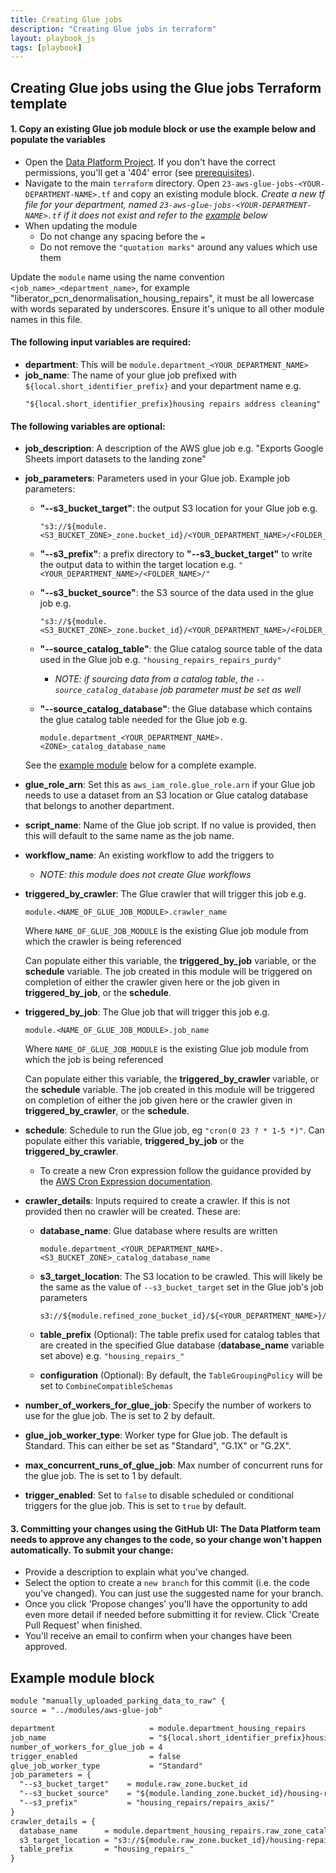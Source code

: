 ```yaml
---
title: Creating Glue jobs
description: "Creating Glue jobs in terraform"
layout: playbook_js
tags: [playbook]
---
```


## Creating Glue jobs using the Glue jobs Terraform template

#### 1. Copy an existing Glue job module block or use the example below and populate the variables
- Open the [Data Platform Project](https://github.com/LBHackney-IT/data-platform). 
  If you don't have the correct permissions, you'll get a '404' error (see [prerequisites][prerequisites]).
- Navigate to the main `terraform` directory. Open `23-aws-glue-jobs-<YOUR-DEPARTMENT-NAME>.tf` and copy an existing module block. 
_Create a new tf file for your department, named `23-aws-glue-jobs-<YOUR-DEPARTMENT-NAME>.tf` if it does not exist and refer to the [example](#example-module-block) below_
- When updating the module
  - Do not change any spacing before the `=`
  - Do not remove the `"quotation marks"` around any values which use them

Update the `module` name using the name convention `<job_name>_<department_name>`, for example "liberator_pcn_denormalisation_housing_repairs", 
it must be all lowercase with words separated by underscores. Ensure it's unique to all other module names in this file.

#### The following input variables are required:
- __department__: This will be `module.department_<YOUR_DEPARTMENT_NAME>`
- __job_name__: The name of your glue job prefixed with `${local.short_identifier_prefix}` and your department name e.g. 
  ```
  "${local.short_identifier_prefix}housing repairs address cleaning"
  ```

#### The following variables are optional:
- __job_description__: A description of the AWS glue job e.g. "Exports Google Sheets import datasets to the landing zone"
- __job_parameters__: Parameters used in your Glue job. Example job parameters:
    - __"--s3_bucket_target"__: the output S3 location for your Glue job
      e.g. 
      ```
      "s3://${module.<S3_BUCKET_ZONE>_zone.bucket_id}/<YOUR_DEPARTMENT_NAME>/<FOLDER_NAME>"
      ```
    - __"--s3_prefix"__: a prefix directory to __"--s3_bucket_target"__ to write the output data to within the target location
  e.g. `"<YOUR_DEPARTMENT_NAME>/<FOLDER_NAME>/"`
    - __"--s3_bucket_source"__: the S3 source of the data used in the glue job
      e.g.
      ```
      "s3://${module.<S3_BUCKET_ZONE>_zone.bucket_id}/<YOUR_DEPARTMENT_NAME>/<FOLDER_NAME>"
      ```
    - __"--source_catalog_table"__: the Glue catalog source table of the data used in the Glue job
      e.g. `"housing_repairs_repairs_purdy"`
      
      -  _NOTE: if sourcing data from a catalog table, the `--source_catalog_database` job parameter must be set as well_ 
    - __"--source_catalog_database"__: the Glue database which contains the glue catalog table needed for the Glue job
      e.g. 
      ```
      module.department_<YOUR_DEPARTMENT_NAME>.<ZONE>_catalog_database_name
      ```
      
  See the [example module](#example-module-block) below for a complete example.
  
- __glue_role_arn__: Set this as `aws_iam_role.glue_role.arn` if your Glue job needs to use a dataset from an S3 location or Glue catalog database that belongs to another department. 
- __script_name__: Name of the Glue job script. If no value is provided, then this will default to the same name as the job name.
- __workflow_name__: An existing workflow to add the triggers to
  - _NOTE: this module does not create Glue workflows_
- __triggered_by_crawler__: The Glue crawler that will trigger this job e.g. 
  ```
  module.<NAME_OF_GLUE_JOB_MODULE>.crawler_name
  ```
  Where `NAME_OF_GLUE_JOB_MODULE` is the existing Glue job module from which the crawler is being referenced
  
  Can populate either this variable, the __triggered_by_job__ variable, or the __schedule__ variable.
  The job created in this module will be triggered on completion of either
  the crawler given here or the job given in __triggered_by_job__, or the __schedule__.
- __triggered_by_job__: The Glue job that will trigger this job e.g. 
  ```
  module.<NAME_OF_GLUE_JOB_MODULE>.job_name
  ```
  Where `NAME_OF_GLUE_JOB_MODULE` is the existing Glue job module from which the job is being referenced
  
  Can populate either this variable, the __triggered_by_crawler__ variable, or the __schedule__ variable.
  The job created in this module will be triggered on completion of either
  the job given here or the crawler given in __triggered_by_crawler__, or the __schedule__.
- __schedule__: Schedule to run the Glue job, eg `"cron(0 23 ? * 1-5 *)"`. Can populate either this variable, __triggered_by_job__ or the __triggered_by_crawler__. 
    - To create a new Cron expression follow the guidance provided by the [AWS Cron Expression documentation][aws_cron_expressions].
- __crawler_details__: Inputs required to create a crawler. If this is not provided then no crawler will be created. These are:
    - __database_name__: Glue database where results are written
      ```
      module.department_<YOUR_DEPARTMENT_NAME>.<S3_BUCKET_ZONE>_catalog_database_name
      ```
    - __s3_target_location__: The S3 location to be crawled. 
      This will likely be the same as the value of `--s3_bucket_target` set in the Glue job's job parameters
      ```
      s3://${module.refined_zone_bucket_id}/${<YOUR_DEPARTMENT_NAME>}/${var.dataset_name}/cleaned/
      ```
    - __table_prefix__ (Optional): The table prefix used for catalog tables that are created in the specified Glue database (__database_name__ variable set above)
      e.g. `"housing_repairs_"`
        
    - __configuration__ (Optional): By default, the `TableGroupingPolicy` will be set to `CombineCompatibleSchemas`  

- __number_of_workers_for_glue_job__: Specify the number of workers to use for the glue job. The is set to 2 by default.
- __glue_job_worker_type__: Worker type for Glue job. The default is Standard. This can either be set as "Standard", "G.1X" or "G.2X". 
- __max_concurrent_runs_of_glue_job__: Max number of concurrent runs for the glue job. The is set to 1 by default.
- __trigger_enabled__: Set to `false` to disable scheduled or conditional triggers for the glue job. This is set to `true` by default.

#### 3. Committing your changes using the GitHub UI: The Data Platform team needs to approve any changes to the code, so your change won't happen automatically. To submit your change:
  - Provide a description to explain what you've changed.
  - Select the option to create a `new branch` for this commit (i.e. the code you've changed). You can just use the suggested name for your branch.
  - Once you click 'Propose changes' you'll have the opportunity to add even more detail if needed before submitting it for review.  Click 'Create Pull Request' when finished.
  - You'll receive an email to confirm when your changes have been approved.

## Example module block
```markdown
module "manually_uploaded_parking_data_to_raw" {
source = "../modules/aws-glue-job"

department                     = module.department_housing_repairs
job_name                       = "${local.short_identifier_prefix}housing repairs address cleaning"
number_of_workers_for_glue_job = 4
trigger_enabled                = false
glue_job_worker_type           = "Standard"
job_parameters = {
  "--s3_bucket_target"    = module.raw_zone.bucket_id
  "--s3_bucket_source"    = "${module.landing_zone.bucket_id}/housing-repairs/repairs-axis/"
  "--s3_prefix"           = "housing_repairs/repairs_axis/"
}
crawler_details = {
  database_name      = module.department_housing_repairs.raw_zone_catalog_database_name
  s3_target_location = "s3://${module.raw_zone.bucket_id}/housing-repairs/repairs-axis/"
  table_prefix       = "housing_repairs_"
}
```

[aws_cron_expressions]: https://docs.aws.amazon.com/AmazonCloudWatch/latest/events/ScheduledEvents.html#CronExpressions
[prerequisites]: ../ingesting-data/google-sheets-import.md#prerequisites
